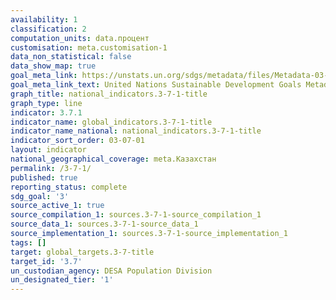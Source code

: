```yaml
---
availability: 1
classification: 2
computation_units: data.процент
customisation: meta.customisation-1
data_non_statistical: false
data_show_map: true
goal_meta_link: https://unstats.un.org/sdgs/metadata/files/Metadata-03-07-01.pdf
goal_meta_link_text: United Nations Sustainable Development Goals Metadata (pdf 865kB)
graph_title: national_indicators.3-7-1-title
graph_type: line
indicator: 3.7.1
indicator_name: global_indicators.3-7-1-title
indicator_name_national: national_indicators.3-7-1-title 
indicator_sort_order: 03-07-01
layout: indicator
national_geographical_coverage: meta.Казахстан
permalink: /3-7-1/
published: true
reporting_status: complete
sdg_goal: '3'
source_active_1: true
source_compilation_1: sources.3-7-1-source_compilation_1
source_data_1: sources.3-7-1-source_data_1
source_implementation_1: sources.3-7-1-source_implementation_1
tags: []
target: global_targets.3-7-title
target_id: '3.7'
un_custodian_agency: DESA Population Division
un_designated_tier: '1'
---
```

